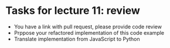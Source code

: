 # Tasks for lecture 11: review

- You have a link with pull request, please provide code review
- Prppose your refactored implementation of this code example
- Translate implementation from JavaScript to Python
